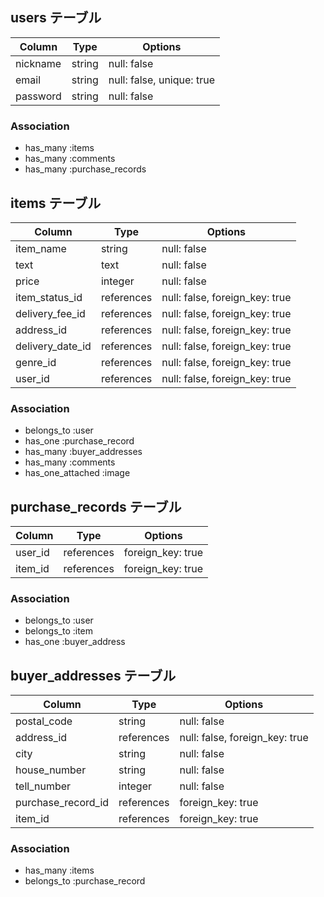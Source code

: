 ## users テーブル

| Column   | Type   | Options                   |
| -------- | ------ | ------------------------- |
| nickname | string | null: false               |
| email    | string | null: false, unique: true	|
| password | string | null: false               |

### Association
- has_many :items
- has_many :comments
- has_many :purchase_records

## items テーブル

| Column           | Type       | Options                        |
| ---------------- | ---------- | ------------------------------ |
| item_name        | string     | null: false                    |
| text             | text       | null: false                    |
| price            | integer    | null: false                    |
| item_status_id   | references | null: false, foreign_key: true |
| delivery_fee_id  | references | null: false, foreign_key: true |
| address_id       | references | null: false, foreign_key: true |
| delivery_date_id | references | null: false, foreign_key: true |
| genre_id         | references | null: false, foreign_key: true |
| user_id          | references | null: false, foreign_key: true |

### Association
- belongs_to :user
- has_one :purchase_record
- has_many :buyer_addresses
- has_many :comments
- has_one_attached :image

## purchase_records テーブル

| Column  | Type       | Options           |
| ------- | ---------- | ----------------- |
| user_id | references | foreign_key: true |
| item_id | references | foreign_key: true |

### Association
- belongs_to :user
- belongs_to :item
- has_one :buyer_address

## buyer_addresses テーブル

| Column             | Type       | Options                        |
| ------------------ | ---------- | ------------------------------ |
| postal_code        | string     | null: false                    |
| address_id         | references | null: false, foreign_key: true |
| city               | string     | null: false                    |
| house_number       | string     | null: false                    |
| tell_number        | integer    | null: false                    |
| purchase_record_id | references | foreign_key: true              |
| item_id            | references | foreign_key: true              |

### Association
- has_many :items
- belongs_to :purchase_record